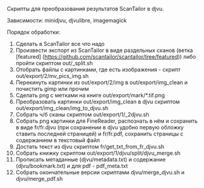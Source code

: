 Скрипты для преобразования результатов ScanTailor в djvu.

Зависимости: minidjvu, djvulibre, imagemagick

Порядок обработки:
  1. Сделать в ScanTailor все что надо
  1. Произвести экспорт из ScanTailor в виде раздельных сканов (ветка [featured] (https://github.com/scantailor/scantailor/tree/featured)) либо пройти скриптом out/_split.sh
  1. Отобрать файлы с картинками, где есть изображения - скрипт out/export/2/mv_pics_img.sh
  1. Перекинуть картинки из out/export/2/img в out/export/img_clean и почистить gimp или прочим
  1. Сделать png c метками на книге out/export/mark/*.tif.png
  1. Преобразовать картинки out/export/img_clean в djvu скриптом out/export/img_clean/img_to_djvu.sh
  1. Собрать ч/б сканы скриптом out/export/1/_2djvu.sh
  1. Собрать png картинки для FineReader, распознать в нём и сохранить в виде fr/fr.djvu (при сохранении в djvu удобно первую обложку ставить последней страницей) и fr/fr.pdf, 
	сохранить страницы с содержанием в текстовый файл
  1. Достать текст из djvu скриптом fr/get_txt_from_fr_djvu.sh
  1. Собрать книжку скриптом out/export/1/djvu/split/djvu_merge.sh
  1. Прописать метаданные (djvu/metadata.txt) и содержание (djvu/bookmark.txt) и для pdf - pdf_meta.txt
  1. Собрать окончательные версии скриптами djvu/merge_djvu.sh и djvu/merge_pdf.sh


